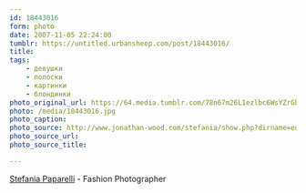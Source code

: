 ```yaml
---
id: 18443016
form: photo
date: 2007-11-05 22:24:00
tumblr: https://untitled.urbansheep.com/post/18443016/
title:
tags:
    - девушки
    - полоски
    - картинки
    - блондинки
photo_original_url: https://64.media.tumblr.com/78n67m26L1ezlbc6WsYZrGbF_540.jpg
photo: /media/18443016.jpg
photo_caption: 
photo_source: http://www.jonathan-wood.com/stefania/show.php?dirname=editorial1/30
photo_source_url:
photo_source_title:

---
```


<p><a href="http://www.jonathan-wood.com/stefania/show.php?dirname=editorial1/30">Stefania Paparelli</a> -  Fashion Photographer</p>
